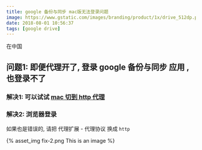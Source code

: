 ```yaml
---
title: google 备份与同步 mac版无法登录问题
image: https://www.gstatic.com/images/branding/product/1x/drive_512dp.png
date: 2018-08-01 10:56:37
tags: [google drive]
---
```


在中国

## 问题1: 即便代理开了, 登录 google 备份与同步 应用 , 也登录不了

### 解决1: 可以试试 [mac 切到 http 代理](https://www.fangpengjun.com/2017/09/08/%E8%A7%A3%E5%86%B3Mac%E4%B8%8BGoogle%E5%A4%87%E4%BB%BD%E5%92%8C%E5%90%8C%E6%AD%A5%E7%BD%91%E7%BB%9C%E8%BF%9E%E6%8E%A5%E9%97%AE%E9%A2%98/)

### 解决2: 浏览器登录

如果也是错误的, 请把 代理扩展 - 代理协议 换成 `http`

{% asset_img fix-2.png This is an image %}
